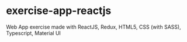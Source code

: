 # exercise-app-reactjs
Web App exercise made with ReactJS, Redux, HTML5, CSS (with SASS), Typescript, Material UI